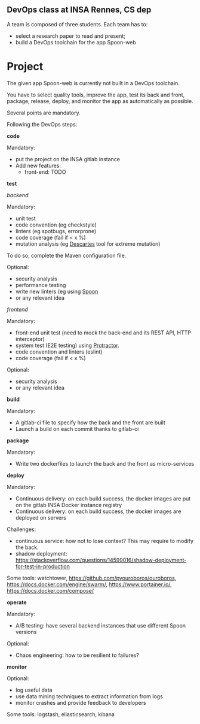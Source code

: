 
## DevOps class at INSA Rennes, CS dep

A team is composed of three students.
Each team has to:
 - select a research paper to read and present;
 - build a DevOps toolchain for the app Spoon-web

# Project

The given app Spoon-web is currently not built in a DevOps toolchain.

You have to select quality tools, improve the app, test its back and front, package, release, deploy, and monitor the app as automatically as possible.

Several points are mandatory.

Following the DevOps steps:

**code**

Mandatory: 
 - put the project on the INSA gitlab instance
 - Add new features:
    - front-end: TODO


**test**

*backend*

Mandatory:
- unit test
- code convention (eg checkstyle)
- linters (eg spotbugs, errorprone)
- code coverage (fail if < x %)
- mutation analysis (eg [Descartes](https://github.com/STAMP-project/pitest-descartes/) tool for extreme mutation)

To do so, complete the Maven configuration file.

Optional:
- security analysis
- performance testing
- write new linters (eg using [Spoon](https://github.com/INRIA/spoon)
- or any relevant idea


*frontend*

Mandatory:
- front-end unit test (need to mock the back-end and its REST API, HTTP interceptor)
- system test (E2E testing) using [Protractor](https://www.protractortest.org).
- code convention and linters (eslint)
- code coverage (fail if < x %)


Optional:
- security analysis
- or any relevant idea


**build**


Mandatory:
- A gitlab-ci file to specify how the back and the front are built
- Launch a build on each commit thanks to gitlab-ci


**package**


Mandatory:
- Write two dockerfiles to launch the back and the front as micro-services



**deploy**

Mandatory:
- Continuous delivery: on each build success, the docker images are put on the gitlab INSA Docker instance registry
- Continuous delivery: on each build success, the docker images are deployed on servers

Challenges:
- continuous service: how not to lose context? This may require to modify the back.
- shadow deployment: https://stackoverflow.com/questions/14599016/shadow-deployment-for-test-in-production

Some tools: watchtower, https://github.com/pyouroboros/ouroboros, https://docs.docker.com/engine/swarm/, https://www.portainer.io/, https://docs.docker.com/compose/

**operate**

Mandatory:
- A/B testing: have several backend instances that use different Spoon versions

Optional: 
- Chaos engineering: how to be resilient to failures?



**monitor**

Optional: 
- log useful data
- use data mining techniques to extract information from logs
- monitor crashes and provide feedback to developers

Some tools: logstash, eliasticsearch, kibana




